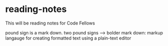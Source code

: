 # reading-notes
This will be reading notes for Code Fellows

pound sign is a mark down.
two pound signs --> bolder
mark down: markup langauge for creating formatted text using a plain-text editor

